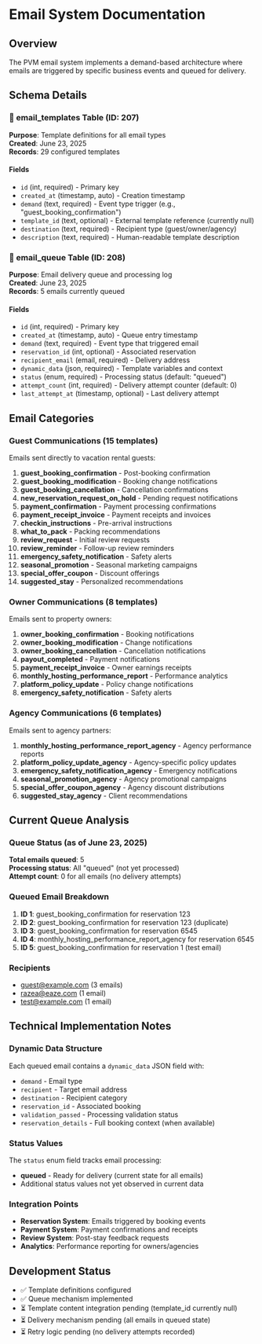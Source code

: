 # Email System Documentation

## Overview
The PVM email system implements a demand-based architecture where emails are triggered by specific business events and queued for delivery.

## Schema Details

### 📁 email_templates Table (ID: 207)
**Purpose**: Template definitions for all email types  
**Created**: June 23, 2025  
**Records**: 29 configured templates

#### Fields
- `id` (int, required) - Primary key
- `created_at` (timestamp, auto) - Creation timestamp
- `demand` (text, required) - Event type trigger (e.g., "guest_booking_confirmation")
- `template_id` (text, optional) - External template reference (currently null)
- `destination` (text, required) - Recipient type (guest/owner/agency)
- `description` (text, required) - Human-readable template description

### 📨 email_queue Table (ID: 208)
**Purpose**: Email delivery queue and processing log  
**Created**: June 23, 2025  
**Records**: 5 emails currently queued

#### Fields
- `id` (int, required) - Primary key
- `created_at` (timestamp, auto) - Queue entry timestamp
- `demand` (text, required) - Event type that triggered email
- `reservation_id` (int, optional) - Associated reservation
- `recipient_email` (email, required) - Delivery address
- `dynamic_data` (json, required) - Template variables and context
- `status` (enum, required) - Processing status (default: "queued")
- `attempt_count` (int, required) - Delivery attempt counter (default: 0)
- `last_attempt_at` (timestamp, optional) - Last delivery attempt

## Email Categories

### Guest Communications (15 templates)
Emails sent directly to vacation rental guests:

1. **guest_booking_confirmation** - Post-booking confirmation
2. **guest_booking_modification** - Booking change notifications
3. **guest_booking_cancellation** - Cancellation confirmations
4. **new_reservation_request_on_hold** - Pending request notifications
5. **payment_confirmation** - Payment processing confirmations
6. **payment_receipt_invoice** - Payment receipts and invoices
7. **checkin_instructions** - Pre-arrival instructions
8. **what_to_pack** - Packing recommendations
9. **review_request** - Initial review requests
10. **review_reminder** - Follow-up review reminders
11. **emergency_safety_notification** - Safety alerts
12. **seasonal_promotion** - Seasonal marketing campaigns
13. **special_offer_coupon** - Discount offerings
14. **suggested_stay** - Personalized recommendations

### Owner Communications (8 templates)
Emails sent to property owners:

1. **owner_booking_confirmation** - Booking notifications
2. **owner_booking_modification** - Change notifications
3. **owner_booking_cancellation** - Cancellation notifications
4. **payout_completed** - Payment notifications
5. **payment_receipt_invoice** - Owner earnings receipts
6. **monthly_hosting_performance_report** - Performance analytics
7. **platform_policy_update** - Policy change notifications
8. **emergency_safety_notification** - Safety alerts

### Agency Communications (6 templates)
Emails sent to agency partners:

1. **monthly_hosting_performance_report_agency** - Agency performance reports
2. **platform_policy_update_agency** - Agency-specific policy updates
3. **emergency_safety_notification_agency** - Emergency notifications
4. **seasonal_promotion_agency** - Agency promotional campaigns
5. **special_offer_coupon_agency** - Agency discount distributions
6. **suggested_stay_agency** - Client recommendations

## Current Queue Analysis

### Queue Status (as of June 23, 2025)
**Total emails queued**: 5  
**Processing status**: All "queued" (not yet processed)  
**Attempt count**: 0 for all emails (no delivery attempts)

### Queued Email Breakdown
1. **ID 1**: guest_booking_confirmation for reservation 123
2. **ID 2**: guest_booking_confirmation for reservation 123 (duplicate)
3. **ID 3**: guest_booking_confirmation for reservation 6545
4. **ID 4**: monthly_hosting_performance_report_agency for reservation 6545
5. **ID 5**: guest_booking_confirmation for reservation 1 (test email)

### Recipients
- guest@example.com (3 emails)
- razea@eaze.com (1 email)
- test@example.com (1 email)

## Technical Implementation Notes

### Dynamic Data Structure
Each queued email contains a `dynamic_data` JSON field with:
- `demand` - Email type
- `recipient` - Target email address
- `destination` - Recipient category
- `reservation_id` - Associated booking
- `validation_passed` - Processing validation status
- `reservation_details` - Full booking context (when available)

### Status Values
The `status` enum field tracks email processing:
- **queued** - Ready for delivery (current state for all emails)
- Additional status values not yet observed in current data

### Integration Points
- **Reservation System**: Emails triggered by booking events
- **Payment System**: Payment confirmations and receipts
- **Review System**: Post-stay feedback requests
- **Analytics**: Performance reporting for owners/agencies

## Development Status
- ✅ Template definitions configured
- ✅ Queue mechanism implemented
- ⏳ Template content integration pending (template_id currently null)
- ⏳ Delivery mechanism pending (all emails in queued state)
- ⏳ Retry logic pending (no delivery attempts recorded)
